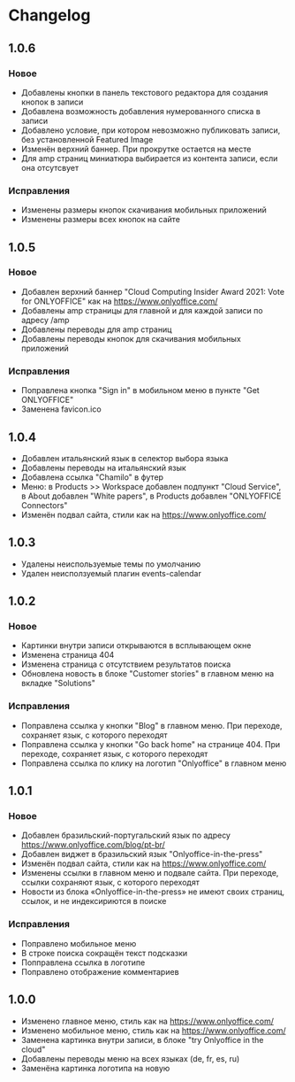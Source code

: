 ﻿# Changelog
## 1.0.6
### Новое
* Добавлены кнопки в панель текстового редактора для создания кнопок в записи
* Добавлена возможность добавления нумерованного списка в записи
* Добавлено условие, при котором невозможно публиковать записи, без установленной Featured Image
* Изменён верхний баннер. При прокрутке остается на месте
* Для amp страниц миниатюра выбирается из контента записи, если она отсутсвует


### Исправления
* Изменены размеры кнопок скачивания мобильных приложений
* Изменены размеры всех кнопок на сайте

## 1.0.5
### Новое
* Добавлен верхний баннер "Cloud Computing Insider Award 2021: Vote for ONLYOFFICE" как на https://www.onlyoffice.com/
* Добавлены amp страницы для главной и для каждой записи по адресу /amp
* Добавлены переводы для amp страниц
* Добавлены переводы кнопок для скачивания мобильных приложений

### Исправления
* Поправлена кнопка "Sign in" в мобильном меню в пункте "Get ONLYOFFICE"
* Заменена favicon.ico

## 1.0.4
* Добавлен итальянский язык в селектор выбора языка
* Добавлены переводы на итальянский язык
* Добавлена ссылка "Chamilo" в футер
* Меню: в Products >> Workspace добавлен подпункт "Cloud Service", в About добавлен "White papers", в Products добавлен "ONLYOFFICE Connectors"
* Изменён подвал сайта, стили как на https://www.onlyoffice.com/

## 1.0.3
* Удалены неиспользуемые темы по умолчанию
* Удален неисползуемый плагин events-calendar

## 1.0.2
### Новое
* Картинки внутри записи открываются в всплывающем окне
* Изменена страница 404
* Изменена страница с отсутствием результатов поиска
* Обновлена новость в блоке "Customer stories" в главном меню на вкладке "Solutions"

### Исправления
* Поправлена ссылка у кнопки "Blog" в главном меню. При переходе, сохраняет язык, с которого переходят
* Поправлена ссылка у кнопки "Go back home" на странице 404. При переходе, сохраняет язык, с которого переходят
* Поправлена ссылка по клику на логотип "Onlyoffice" в главном меню

## 1.0.1
### Новое
* Добавлен бразильский-португальский язык по адресу https://www.onlyoffice.com/blog/pt-br/
* Добавлен виджет в бразильский язык "Onlyoffice-in-the-press"
* Изменён подвал сайта, стили как на https://www.onlyoffice.com/
* Изменены ссылки в главном меню и подвале сайта. При переходе, ссылки сохраняют язык, с которого переходят
* Новости из блока «Onlyoffice-in-the-press» не имеют своих страниц, ссылок, и не индексириются в поиске

### Исправления
* Поправлено мобильное меню
* В строке поиска сокращён текст подсказки
* Попправлена ссылка в логотипе
* Поправлено отображение комментариев

## 1.0.0
* Изменено главное меню, стиль как на https://www.onlyoffice.com/
* Изменено мобильное меню, стиль как на https://www.onlyoffice.com/
* Заменена картинка внутри записи, в блоке "try Onlyoffice in the cloud"
* Добавлены переводы меню на всех языках (de, fr, es, ru)
* Заменёна картинка логотипа на новую
